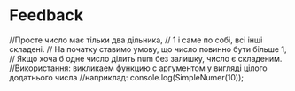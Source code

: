 # Feedback
//Просте число має тільки два дільника,
// 1 і саме по собі, всі інші складені.
// На початку ставимо умову, що число повинно бути більше 1,
// Якщо хоча б одне число ділить num без залишку, число є складеним.
//Використання: викликаем функцию с аргументом у вигляді цілого додатнього числа
//наприклад: console.log(SimpleNumer(10));
